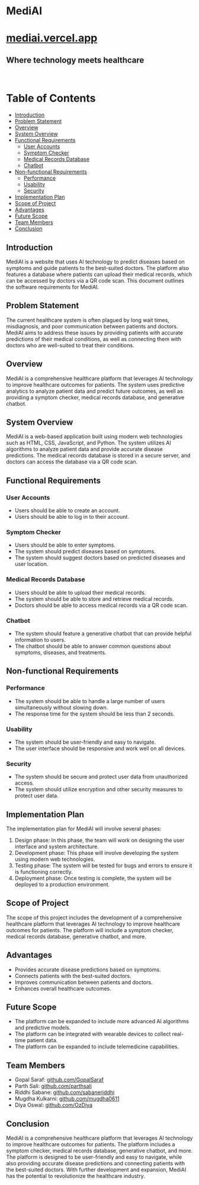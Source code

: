 # MediAI

# [mediai.vercel.app](https://mediai.vercel.app)

## Where technology meets healthcare

<br>

# Table of Contents

- [Introduction](#introduction)
- [Problem Statement](#problem-statement)
- [Overview](#overview)
- [System Overview](#system-overview)
- [Functional Requirements](#functional-requirements)
  - [User Accounts](#user-accounts)
  - [Symptom Checker](#symptom-checker)
  - [Medical Records Database](#medical-records-database)
  - [Chatbot](#chatbot)
- [Non-functional Requirements](#non-functional-requirements)
  - [Performance](#performance)
  - [Usability](#usability)
  - [Security](#security)
- [Implementation Plan](#implementation-plan)
- [Scope of Project](#scope-of-project)
- [Advantages](#advantages)
- [Future Scope](#future-scope)
- [Team Members](#team-members)
- [Conclusion](#conclusion)

## Introduction<a name="introduction"></a>

MediAI is a website that uses AI technology to predict diseases based on symptoms and guide patients to the best-suited doctors. The platform also features a database where patients can upload their medical records, which can be accessed by doctors via a QR code scan. This document outlines the software requirements for MediAI.

## Problem Statement<a name="problem-statement"></a>

The current healthcare system is often plagued by long wait times, misdiagnosis, and poor communication between patients and doctors. MediAI aims to address these issues by providing patients with accurate predictions of their medical conditions, as well as connecting them with doctors who are well-suited to treat their conditions.

## Overview<a name="overview"></a>

MediAI is a comprehensive healthcare platform that leverages AI technology to improve healthcare outcomes for patients. The system uses predictive analytics to analyze patient data and predict future outcomes, as well as providing a symptom checker, medical records database, and generative chatbot.

## System Overview<a name="system-overview"></a>

MediAI is a web-based application built using modern web technologies such as HTML, CSS, JavaScript, and Python. The system utilizes AI algorithms to analyze patient data and provide accurate disease predictions. The medical records database is stored in a secure server, and doctors can access the database via a QR code scan.

## Functional Requirements<a name="functional-requirements"></a>

### User Accounts<a name="user-accounts"></a>

- Users should be able to create an account.
- Users should be able to log in to their account.

### Symptom Checker<a name="symptom-checker"></a>

- Users should be able to enter symptoms.
- The system should predict diseases based on symptoms.
- The system should suggest doctors based on predicted diseases and user location.

### Medical Records Database<a name="medical-records-database"></a>

- Users should be able to upload their medical records.
- The system should be able to store and retrieve medical records.
- Doctors should be able to access medical records via a QR code scan.

### Chatbot<a name="chatbot"></a>

- The system should feature a generative chatbot that can provide helpful information to users.
- The chatbot should be able to answer common questions about symptoms, diseases, and treatments.

## Non-functional Requirements<a name="non-functional-requirements"></a>

### Performance

- The system should be able to handle a large number of users simultaneously without slowing down.
- The response time for the system should be less than 2 seconds.

### Usability

- The system should be user-friendly and easy to navigate.
- The user interface should be responsive and work well on all devices.

### Security

- The system should be secure and protect user data from unauthorized access.
- The system should utilize encryption and other security measures to protect user data.

## Implementation Plan<a name="implementation-plan"></a>

The implementation plan for MediAI will involve several phases:

1. Design phase: In this phase, the team will work on designing the user interface and system architecture.
2. Development phase: This phase will involve developing the system using modern web technologies.
3. Testing phase: The system will be tested for bugs and errors to ensure it is functioning correctly.
4. Deployment phase: Once testing is complete, the system will be deployed to a production environment.

## Scope of Project<a name="scope-of-project"></a>

The scope of this project includes the development of a comprehensive healthcare platform that leverages AI technology to improve healthcare outcomes for patients. The platform will include a symptom checker, medical records database, generative chatbot, and more.

## Advantages<a name="advantages"></a>

- Provides accurate disease predictions based on symptoms.
- Connects patients with the best-suited doctors.
- Improves communication between patients and doctors.
- Enhances overall healthcare outcomes.

## Future Scope<a name="future-scope"></a>

- The platform can be expanded to include more advanced AI algorithms and predictive models.
- The platform can be integrated with wearable devices to collect real-time patient data.
- The platform can be expanded to include telemedicine capabilities.

## Team Members<a name="team-members"></a>

- Gopal Saraf: [github.com/GopalSaraf](https://github.com/GopalSaraf)
- Parth Sali: [github.com/parthsali](https://github.com/parthsali)
- Riddhi Sabane: [github.com/sabaneriddhi](https://github.com/sabaneriddhi)
- Mugdha Kulkarni: [github.com/mugdha0611](https://github.com/mugdha0611)
- Diya Oswal: [github.com/OzDiya](https://github.com/OzDiya)

## Conclusion<a name="conclusion"></a>

MediAI is a comprehensive healthcare platform that leverages AI technology to improve healthcare outcomes for patients. The platform includes a symptom checker, medical records database, generative chatbot, and more. The platform is designed to be user-friendly and easy to navigate, while also providing accurate disease predictions and connecting patients with the best-suited doctors. With further development and expansion, MediAI has the potential to revolutionize the healthcare industry.
